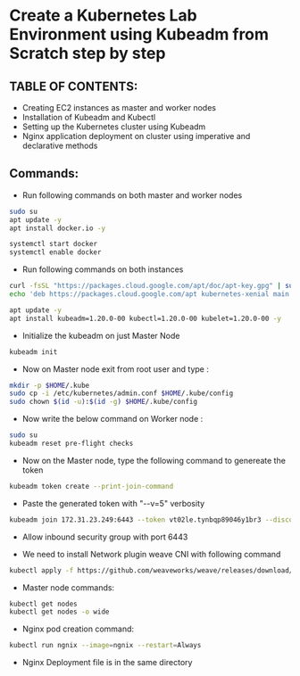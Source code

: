 # Create a Kubernetes Lab Environment using Kubeadm from Scratch step by step
## TABLE OF CONTENTS:
- Creating EC2 instances as master and worker nodes
- Installation of Kubeadm and Kubectl
- Setting up the Kubernetes cluster using Kubeadm
- Nginx application deployment on cluster using imperative and declarative methods

## Commands:
- Run following commands on both master and worker nodes
```bash
sudo su
apt update -y
apt install docker.io -y
```

```bash
systemctl start docker
systemctl enable docker
```

- Run following commands on both instances
```bash
curl -fsSL "https://packages.cloud.google.com/apt/doc/apt-key.gpg" | sudo gpg --dearmor -o /etc/apt/trusted.gpg.d/kubernetes-archive-keyring.gpg
echo 'deb https://packages.cloud.google.com/apt kubernetes-xenial main' > /etc/apt/sources.list.d/kubernetes.list
```

```bash
apt update -y
apt install kubeadm=1.20.0-00 kubectl=1.20.0-00 kubelet=1.20.0-00 -y
```

- Initialize the kubeadm on just Master Node
```bash
kubeadm init
```

- Now on Master node exit from root user and type :
```bash
mkdir -p $HOME/.kube
sudo cp -i /etc/kubernetes/admin.conf $HOME/.kube/config
sudo chown $(id -u):$(id -g) $HOME/.kube/config
```

- Now write the below command on Worker node :
```bash
sudo su
kubeadm reset pre-flight checks
```

- Now on the Master node, type the following command to genereate the token
```bash
kubeadm token create --print-join-command
```
- Paste the generated token with "--v=5" verbosity
```bash
kubeadm join 172.31.23.249:6443 --token vt02le.tynbqp89046y1br3 --discovery-token-ca-cert-hash sha256:033d73daf2f70803dd2754691d08b0048e5ffe2abfe7a33445bbba31cca18bd8 --v=5
```
- Allow inbound security group with port 6443

- We need to install Network plugin weave CNI with following command
```bash
kubectl apply -f https://github.com/weaveworks/weave/releases/download/v2.8.1/weave-daemonset-k8s.yaml
```

- Master node commands:
```bash
kubectl get nodes
kubectl get nodes -o wide
```

- Nginx pod creation command:
```bash
kubectl run ngnix --image=ngnix --restart=Always
```

- Nginx Deployment file is in the same directory
